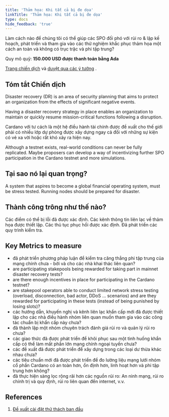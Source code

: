 ```yaml
---
title: 'Thảm họa: Khi tất cả bị đe dọa'
linkTitle: 'Thảm họa: Khi tất cả bị đe dọa'
type: docs
hide_feedback: 'true'
---
```


Làm cách nào để chúng tôi có thể giúp các SPO đối phó với rủi ro &amp; lập kế hoạch, phát triển và tham gia vào các thử nghiệm khắc phục thảm họa một cách an toàn và không có trục trặc và phi tập trung?

Quy mô quỹ: **150.000 USD được thanh toán bằng Ada**

[Trang chiến dịch](https://cardano.ideascale.com/a/campaign-home/26117) và [duyệt qua các ý tưởng](https://cardano.ideascale.com/a/ideas/top/campaign-filter/byids/campaigns/26117/stage/unspecified) .

## Tóm tắt Chiến dịch

Disaster recovery (DR) is an area of security planning that aims to protect an organization from the effects of significant negative events.

Having a disaster recovery strategy in place enables an organization to maintain or quickly resume mission-critical functions following a disruption.

Cardano với tư cách là một hệ điều hành tài chính được đề xuất cho thế giới phải có nhiều lớp dự phòng được xây dựng ngay cả đối với những sự kiện có vẻ xa vời hoặc rất khó xảy ra hiện nay.

Although a testnet exists, real-world conditions can never be fully replicated. Maybe proposers can develop a way of incentivizing further SPO participation in the Cardano testnet and more simulations.

## Tại sao nó lại quan trọng?

A system that aspires to become a global financial operating system, must be stress tested. Running nodes should be prepared for disaster.

## Thành công trông như thế nào?

Các điểm có thể bị lỗi đã được xác định. Các kênh thông tin liên lạc về thảm họa được thiết lập. Các thủ tục phục hồi được xác định. Đã phát triển các quy trình kiểm tra.

## Key Metrics to measure

- đã phát triển phương pháp luận để kiểm tra căng thẳng phi tập trung của mạng chính chưa - bởi và cho các nhà khai thác liên quan?
- are participating stakepools being rewarded for taking part in mainnet disaster recovery tests?
- are there enough incentives in place for participating in the Cardano testnet?
- are stakepool operators able to conduct limited network stress testing (overload, disconnection, bad actor, DDoS … scenarios) and are they rewarded for participating in these tests (instead of being punished by losing slots)?
- các hướng dẫn, khuyến nghị và kênh liên lạc khẩn cấp mới đã được thiết lập cho các nhà điều hành nhóm liên quan muốn tham gia vào các công tác chuẩn bị khẩn cấp này chưa?
- đã thành lập một nhóm chuyên trách đánh giá rủi ro và quản lý rủi ro chưa?
- các giao thức đã được phát triển để khôi phục sau một tình huống khẩn cấp có thể làm mất phần lớn mạng chính ngoại tuyến chưa?
- các đề xuất đã được phát triển để xây dựng trong các loại dư thừa khác nhau chưa?
- các tiêu chuẩn mới đã được phát triển để đo lường liệu mạng lưới nhóm cổ phần Cardano có an toàn hơn, ổn định hơn, linh hoạt hơn và phi tập trung hơn không?
- đã thực hiện sàng lọc rộng rãi hơn các nguồn rủi ro: An ninh mạng, rủi ro chính trị và quy định, rủi ro liên quan đến internet, v.v.

## References

1. [Đề xuất cài đặt thử thách ban đầu](https://cardano.ideascale.com/a/dtd/Disaster-When-all-is-at-stake/351012-48088)
